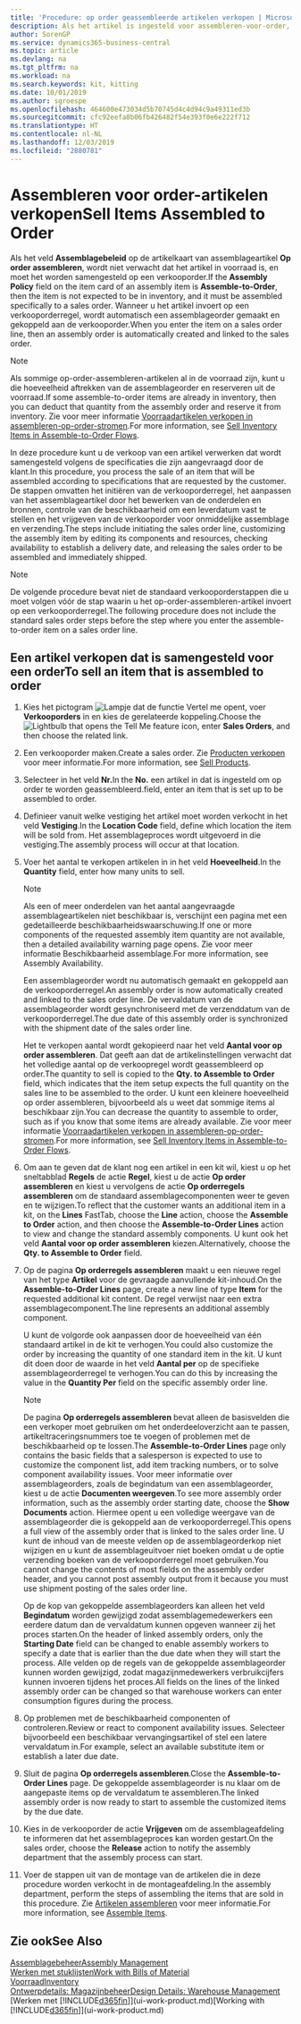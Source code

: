 ```yaml
---
title: 'Procedure: op order geassembleerde artikelen verkopen | Microsoft Docs'
description: Als het artikel is ingesteld voor assembleren-voor-order, wordt het artikel niet verwacht in voorraad te zijn en moet het specifiek voor een verkooporder worden geassembleerd. Wanneer u het artikel invoert op een verkooporderregel, wordt automatisch een assemblageorder gemaakt en gekoppeld aan de verkooporder.
author: SorenGP
ms.service: dynamics365-business-central
ms.topic: article
ms.devlang: na
ms.tgt_pltfrm: na
ms.workload: na
ms.search.keywords: kit, kitting
ms.date: 10/01/2019
ms.author: sgroespe
ms.openlocfilehash: 464600e473034d5b70745d4c4d94c9a49311ed3b
ms.sourcegitcommit: cfc92eefa8b06fb426482f54e393f0e6e222f712
ms.translationtype: HT
ms.contentlocale: nl-NL
ms.lasthandoff: 12/03/2019
ms.locfileid: "2880781"
---
```

# <a name="sell-items-assembled-to-order"></a><span data-ttu-id="4496f-104">Assembleren voor order-artikelen verkopen</span><span class="sxs-lookup"><span data-stu-id="4496f-104">Sell Items Assembled to Order</span></span>
<span data-ttu-id="4496f-105">Als het veld **Assemblagebeleid** op de artikelkaart van assemblageartikel **Op order assembleren**, wordt niet verwacht dat het artikel in voorraad is, en moet het worden samengesteld op een verkooporder.</span><span class="sxs-lookup"><span data-stu-id="4496f-105">If the **Assembly Policy** field on the item card of an assembly item is **Assemble-to-Order**, then the item is not expected to be in inventory, and it must be assembled specifically to a sales order.</span></span> <span data-ttu-id="4496f-106">Wanneer u het artikel invoert op een verkooporderregel, wordt automatisch een assemblageorder gemaakt en gekoppeld aan de verkooporder.</span><span class="sxs-lookup"><span data-stu-id="4496f-106">When you enter the item on a sales order line, then an assembly order is automatically created and linked to the sales order.</span></span>  

> [!NOTE]  
>  <span data-ttu-id="4496f-107">Als sommige op-order-assembleren-artikelen al in de voorraad zijn, kunt u die hoeveelheid aftrekken van de assemblageorder en reserveren uit de voorraad.</span><span class="sxs-lookup"><span data-stu-id="4496f-107">If some assemble-to-order items are already in inventory, then you can deduct that quantity from the assembly order and reserve it from inventory.</span></span> <span data-ttu-id="4496f-108">Zie voor meer informatie [Voorraadartikelen verkopen in assembleren-op-order-stromen](assembly-how-to-sell-assemble-to-order-items-and-inventory-items-together.md).</span><span class="sxs-lookup"><span data-stu-id="4496f-108">For more information, see [Sell Inventory Items in Assemble-to-Order Flows](assembly-how-to-sell-assemble-to-order-items-and-inventory-items-together.md).</span></span>  

<span data-ttu-id="4496f-109">In deze procedure kunt u de verkoop van een artikel verwerken dat wordt samengesteld volgens de specificaties die zijn aangevraagd door de klant.</span><span class="sxs-lookup"><span data-stu-id="4496f-109">In this procedure, you process the sale of an item that will be assembled according to specifications that are requested by the customer.</span></span> <span data-ttu-id="4496f-110">De stappen omvatten het initiëren van de verkooporderregel, het aanpassen van het assemblageartikel door het bewerken van de onderdelen en bronnen, controle van de beschikbaarheid om een leverdatum vast te stellen en het vrijgeven van de verkooporder voor onmiddelijke assemblage en verzending.</span><span class="sxs-lookup"><span data-stu-id="4496f-110">The steps include initiating the sales order line, customizing the assembly item by editing its components and resources, checking availability to establish a delivery date, and releasing the sales order to be assembled and immediately shipped.</span></span>  

> [!NOTE]  
>  <span data-ttu-id="4496f-111">De volgende procedure bevat niet de standaard verkooporderstappen die u moet volgen vóór de stap waarin u het op-order-assembleren-artikel invoert op een verkooporderregel.</span><span class="sxs-lookup"><span data-stu-id="4496f-111">The following procedure does not include the standard sales order steps before the step where you enter the assemble-to-order item on a sales order line.</span></span>  

## <a name="to-sell-an-item-that-is-assembled-to-order"></a><span data-ttu-id="4496f-112">Een artikel verkopen dat is samengesteld voor een order</span><span class="sxs-lookup"><span data-stu-id="4496f-112">To sell an item that is assembled to order</span></span>  
1.  <span data-ttu-id="4496f-113">Kies het pictogram ![Lampje dat de functie Vertel me opent](media/ui-search/search_small.png "Vertel me wat u wilt doen"), voer **Verkooporders** in en kies de gerelateerde koppeling.</span><span class="sxs-lookup"><span data-stu-id="4496f-113">Choose the ![Lightbulb that opens the Tell Me feature](media/ui-search/search_small.png "Tell me what you want to do") icon, enter **Sales Orders**, and then choose the related link.</span></span>  
2.  <span data-ttu-id="4496f-114">Een verkooporder maken.</span><span class="sxs-lookup"><span data-stu-id="4496f-114">Create a sales order.</span></span> <span data-ttu-id="4496f-115">Zie [Producten verkopen](sales-how-sell-products.md) voor meer informatie.</span><span class="sxs-lookup"><span data-stu-id="4496f-115">For more information, see [Sell Products](sales-how-sell-products.md).</span></span>  
3.  <span data-ttu-id="4496f-116">Selecteer in het veld **Nr.**</span><span class="sxs-lookup"><span data-stu-id="4496f-116">In the **No.**</span></span> <span data-ttu-id="4496f-117">een artikel in dat is ingesteld om op order te worden geassembleerd.</span><span class="sxs-lookup"><span data-stu-id="4496f-117">field, enter an item that is set up to be assembled to order.</span></span>  
4.  <span data-ttu-id="4496f-118">Definieer vanuit welke vestiging het artikel moet worden verkocht in het veld **Vestiging**.</span><span class="sxs-lookup"><span data-stu-id="4496f-118">In the **Location Code** field, define which location the item will be sold from.</span></span> <span data-ttu-id="4496f-119">Het assemblageproces wordt uitgevoerd in die vestiging.</span><span class="sxs-lookup"><span data-stu-id="4496f-119">The assembly process will occur at that location.</span></span>  
5.  <span data-ttu-id="4496f-120">Voer het aantal te verkopen artikelen in in het veld **Hoeveelheid**.</span><span class="sxs-lookup"><span data-stu-id="4496f-120">In the **Quantity** field, enter how many units to sell.</span></span>  

    > [!NOTE]  
    >  <span data-ttu-id="4496f-121">Als een of meer onderdelen van het aantal aangevraagde assemblageartikelen niet beschikbaar is, verschijnt een pagina met een gedetailleerde beschikbaarheidswaarschuwing.</span><span class="sxs-lookup"><span data-stu-id="4496f-121">If one or more components of the requested assembly item quantity are not available, then a detailed availability warning page opens.</span></span> <span data-ttu-id="4496f-122">Zie voor meer informatie Beschikbaarheid assemblage.</span><span class="sxs-lookup"><span data-stu-id="4496f-122">For more information, see Assembly Availability.</span></span>  

    <span data-ttu-id="4496f-123">Een assemblageorder wordt nu automatisch gemaakt en gekoppeld aan de verkooporderregel.</span><span class="sxs-lookup"><span data-stu-id="4496f-123">An assembly order is now automatically created and linked to the sales order line.</span></span> <span data-ttu-id="4496f-124">De vervaldatum van de assemblageorder wordt gesynchroniseerd met de verzenddatum van de verkooporderregel.</span><span class="sxs-lookup"><span data-stu-id="4496f-124">The due date of this assembly order is synchronized with the shipment date of the sales order line.</span></span>  

    <span data-ttu-id="4496f-125">Het te verkopen aantal wordt gekopieerd naar het veld **Aantal voor op order assembleren**. Dat geeft aan dat de artikelinstellingen verwacht dat het volledige aantal op de verkoopregel wordt geassembleerd op order.</span><span class="sxs-lookup"><span data-stu-id="4496f-125">The quantity to sell is copied to the **Qty. to Assemble to Order** field, which indicates that the item setup expects the full quantity on the sales line to be assembled to the order.</span></span> <span data-ttu-id="4496f-126">U kunt een kleinere hoeveelheid op order assembleren, bijvoorbeeld als u weet dat sommige items al beschikbaar zijn.</span><span class="sxs-lookup"><span data-stu-id="4496f-126">You can decrease the quantity to assemble to order, such as if you know that some items are already available.</span></span> <span data-ttu-id="4496f-127">Zie voor meer informatie [Voorraadartikelen verkopen in assembleren-op-order-stromen](assembly-how-to-sell-inventory-items-in-assemble-to-order-flows.md).</span><span class="sxs-lookup"><span data-stu-id="4496f-127">For more information, see [Sell Inventory Items in Assemble-to-Order Flows](assembly-how-to-sell-inventory-items-in-assemble-to-order-flows.md).</span></span>  

6.  <span data-ttu-id="4496f-128">Om aan te geven dat de klant nog een artikel in een kit wil, kiest u op het sneltabblad **Regels** de actie **Regel**, kiest u de actie **Op order assembleren** en kiest u vervolgens de actie **Op orderregels assembleren** om de standaard assemblagecomponenten weer te geven en te wijzigen.</span><span class="sxs-lookup"><span data-stu-id="4496f-128">To reflect that the customer wants an additional item in a kit, on the **Lines** FastTab, choose the **Line** action, choose the **Assemble to Order** action, and then choose the **Assemble-to-Order Lines** action to view and change the standard assembly components.</span></span> <span data-ttu-id="4496f-129">U kunt ook het veld **Aantal voor op order assembleren** kiezen.</span><span class="sxs-lookup"><span data-stu-id="4496f-129">Alternatively, choose the **Qty. to Assemble to Order** field.</span></span>  
7.  <span data-ttu-id="4496f-130">Op de pagina **Op orderregels assembleren** maakt u een nieuwe regel van het type **Artikel** voor de gevraagde aanvullende kit-inhoud.</span><span class="sxs-lookup"><span data-stu-id="4496f-130">On the **Assemble-to-Order Lines** page, create a new line of type **Item** for the requested additional kit content.</span></span> <span data-ttu-id="4496f-131">De regel verwijst naar een extra assemblagecomponent.</span><span class="sxs-lookup"><span data-stu-id="4496f-131">The line represents an additional assembly component.</span></span>  

    <span data-ttu-id="4496f-132">U kunt de volgorde ook aanpassen door de hoeveelheid van één standaard artikel in de kit te verhogen.</span><span class="sxs-lookup"><span data-stu-id="4496f-132">You could also customize the order by increasing the quantity of one standard item in the kit.</span></span> <span data-ttu-id="4496f-133">U kunt dit doen door de waarde in het veld **Aantal per** op de specifieke assemblageorderregel te verhogen.</span><span class="sxs-lookup"><span data-stu-id="4496f-133">You can do this by increasing the value in the **Quantity Per** field on the specific assembly order line.</span></span>  

    > [!NOTE]  
    >  <span data-ttu-id="4496f-134">De pagina **Op orderregels assembleren** bevat alleen de basisvelden die een verkoper moet gebruiken om het onderdeeloverzicht aan te passen, artikeltraceringsnummers toe te voegen of problemen met de beschikbaarheid op te lossen.</span><span class="sxs-lookup"><span data-stu-id="4496f-134">The **Assemble-to-Order Lines** page only contains the basic fields that a salesperson is expected to use to customize the component list, add item tracking numbers, or to solve component availability issues.</span></span> <span data-ttu-id="4496f-135">Voor meer informatie over assemblageorders, zoals de begindatum van een assemblageorder, kiest u de actie **Documenten weergeven**.</span><span class="sxs-lookup"><span data-stu-id="4496f-135">To see more assembly order information, such as the assembly order starting date, choose the **Show Documents** action.</span></span> <span data-ttu-id="4496f-136">Hiermee opent u een volledige weergave van de assemblageorder die is gekoppeld aan de verkooporderregel.</span><span class="sxs-lookup"><span data-stu-id="4496f-136">This opens a full view of the assembly order that is linked to the sales order line.</span></span> <span data-ttu-id="4496f-137">U kunt de inhoud van de meeste velden op de assemblageorderkop niet wijzigen en u kunt de assemblageuitvoer niet boeken omdat u de optie verzending boeken van de verkooporderregel moet gebruiken.</span><span class="sxs-lookup"><span data-stu-id="4496f-137">You cannot change the contents of most fields on the assembly order header, and you cannot post assembly output from it because you must use shipment posting of the sales order line.</span></span>  
    >   
    >  <span data-ttu-id="4496f-138">Op de kop van gekoppelde assemblageorders kan alleen het veld **Begindatum** worden gewijzigd zodat assemblagemedewerkers een eerdere datum dan de vervaldatum kunnen opgeven wanneer zij het proces starten.</span><span class="sxs-lookup"><span data-stu-id="4496f-138">On the header of linked assembly orders, only the **Starting Date** field can be changed to enable assembly workers to specify a date that is earlier than the due date when they will start the process.</span></span> <span data-ttu-id="4496f-139">Alle velden op de regels van de gekoppelde assemblageorder kunnen worden gewijzigd, zodat magazijnmedewerkers verbruikcijfers kunnen invoeren tijdens het proces.</span><span class="sxs-lookup"><span data-stu-id="4496f-139">All fields on the lines of the linked assembly order can be changed so that warehouse workers can enter consumption figures during the process.</span></span>  

8.  <span data-ttu-id="4496f-140">Op problemen met de beschikbaarheid componenten of controleren.</span><span class="sxs-lookup"><span data-stu-id="4496f-140">Review or react to component availability issues.</span></span> <span data-ttu-id="4496f-141">Selecteer bijvoorbeeld een beschikbaar vervangingsartikel of stel een latere vervaldatum in.</span><span class="sxs-lookup"><span data-stu-id="4496f-141">For example, select an available substitute item or establish a later due date.</span></span>  
9. <span data-ttu-id="4496f-142">Sluit de pagina **Op orderregels assembleren**.</span><span class="sxs-lookup"><span data-stu-id="4496f-142">Close the **Assemble-to-Order Lines** page.</span></span> <span data-ttu-id="4496f-143">De gekoppelde assemblageorder is nu klaar om de aangepaste items op de vervaldatum te assembleren.</span><span class="sxs-lookup"><span data-stu-id="4496f-143">The linked assembly order is now ready to start to assemble the customized items by the due date.</span></span>  
10. <span data-ttu-id="4496f-144">Kies in de verkooporder de actie **Vrijgeven** om de assemblageafdeling te informeren dat het assemblageproces kan worden gestart.</span><span class="sxs-lookup"><span data-stu-id="4496f-144">On the sales order, choose the **Release** action to notify the assembly department that the assembly process can start.</span></span>  
11. <span data-ttu-id="4496f-145">Voer de stappen uit van de montage van de artikelen die in deze procedure worden verkocht in de montageafdeling.</span><span class="sxs-lookup"><span data-stu-id="4496f-145">In the assembly department, perform the steps of assembling the items that are sold in this procedure.</span></span> <span data-ttu-id="4496f-146">Zie [Artikelen assembleren](assembly-how-to-assemble-items.md) voor meer informatie.</span><span class="sxs-lookup"><span data-stu-id="4496f-146">For more information, see [Assemble Items](assembly-how-to-assemble-items.md).</span></span>  

## <a name="see-also"></a><span data-ttu-id="4496f-147">Zie ook</span><span class="sxs-lookup"><span data-stu-id="4496f-147">See Also</span></span>  
[<span data-ttu-id="4496f-148">Assemblagebeheer</span><span class="sxs-lookup"><span data-stu-id="4496f-148">Assembly Management</span></span>](assembly-assemble-items.md)  
[<span data-ttu-id="4496f-149">Werken met stuklijsten</span><span class="sxs-lookup"><span data-stu-id="4496f-149">Work with Bills of Material</span></span>](inventory-how-work-BOMs.md)  
[<span data-ttu-id="4496f-150">Voorraad</span><span class="sxs-lookup"><span data-stu-id="4496f-150">Inventory</span></span>](inventory-manage-inventory.md)  
[<span data-ttu-id="4496f-151">Ontwerpdetails: Magazijnbeheer</span><span class="sxs-lookup"><span data-stu-id="4496f-151">Design Details: Warehouse Management</span></span>](design-details-warehouse-management.md)  
<span data-ttu-id="4496f-152">[Werken met [!INCLUDE[d365fin](includes/d365fin_md.md)]](ui-work-product.md)</span><span class="sxs-lookup"><span data-stu-id="4496f-152">[Working with [!INCLUDE[d365fin](includes/d365fin_md.md)]](ui-work-product.md)</span></span>

